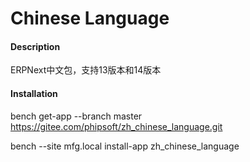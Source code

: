# Chinese Language

#### Description
ERPNext中文包，支持13版本和14版本

#### Installation

bench get-app --branch master https://gitee.com/phipsoft/zh_chinese_language.git

bench --site mfg.local install-app zh_chinese_language



